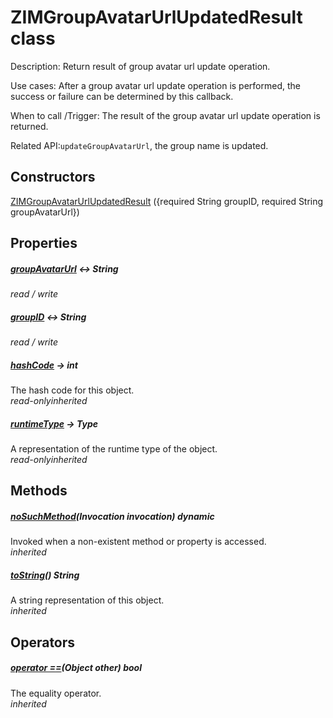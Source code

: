 


# ZIMGroupAvatarUrlUpdatedResult class









<p>Description: Return result of group avatar url update operation.</p>
<p>Use cases: After a group avatar url update operation is performed, the success or failure can be determined by this callback.</p>
<p>When to call /Trigger: The result of the group avatar url update operation is returned.</p>
<p>Related API:<code>updateGroupAvatarUrl</code>, the group name is updated.</p>




## Constructors

[ZIMGroupAvatarUrlUpdatedResult](../zego_uikit_prebuilt_live_audio_room/ZIMGroupAvatarUrlUpdatedResult/ZIMGroupAvatarUrlUpdatedResult.md) ({required String groupID, required String groupAvatarUrl})

   


## Properties

##### [groupAvatarUrl](../zego_uikit_prebuilt_live_audio_room/ZIMGroupAvatarUrlUpdatedResult/groupAvatarUrl.md) &#8596; String



  
_<span class="feature">read / write</span>_



##### [groupID](../zego_uikit_prebuilt_live_audio_room/ZIMGroupAvatarUrlUpdatedResult/groupID.md) &#8596; String



  
_<span class="feature">read / write</span>_



##### [hashCode](../zego_uikit_prebuilt_live_audio_room/ZIMGroupAvatarUrlUpdatedResult/hashCode.md) &#8594; int



The hash code for this object.  
_<span class="feature">read-only</span><span class="feature">inherited</span>_



##### [runtimeType](../zego_uikit_prebuilt_live_audio_room/ZIMGroupAvatarUrlUpdatedResult/runtimeType.md) &#8594; Type



A representation of the runtime type of the object.  
_<span class="feature">read-only</span><span class="feature">inherited</span>_





## Methods

##### [noSuchMethod](../zego_uikit_prebuilt_live_audio_room/ZIMGroupAvatarUrlUpdatedResult/noSuchMethod.md)(Invocation invocation) dynamic



Invoked when a non-existent method or property is accessed.  
_<span class="feature">inherited</span>_



##### [toString](../zego_uikit_prebuilt_live_audio_room/ZIMGroupAvatarUrlUpdatedResult/toString.md)() String



A string representation of this object.  
_<span class="feature">inherited</span>_





## Operators

##### [operator ==](../zego_uikit_prebuilt_live_audio_room/ZIMGroupAvatarUrlUpdatedResult/operator_equals.md)(Object other) bool



The equality operator.  
_<span class="feature">inherited</span>_
















